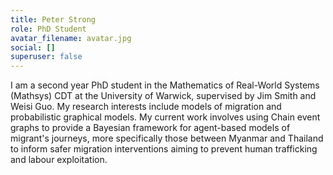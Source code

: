 ```yaml
---
title: Peter Strong
role: PhD Student
avatar_filename: avatar.jpg
social: []
superuser: false
---
```

I am a second year PhD student in the Mathematics of Real-World Systems (Mathsys) CDT at the University of Warwick, supervised by Jim Smith and Weisi Guo. My research interests include models of migration and probabilistic graphical models. My current work involves using Chain event graphs to provide a Bayesian framework for agent-based models of migrant's journeys, more specifically those between Myanmar and Thailand to inform safer migration interventions aiming to prevent human trafficking and labour exploitation. 